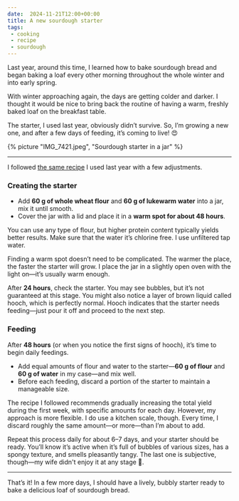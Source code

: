 ```yaml
---
date:  2024-11-21T12:00+00:00
title: A new sourdough starter
tags:
 - cooking
 - recipe
 - sourdough
---
```


Last year, around this time, I learned how to bake sourdough bread and began baking a loaf every other morning throughout the whole winter and into early spring.

With winter approaching again, the days are getting colder and darker.
I thought it would be nice to bring back the routine of having a warm, freshly baked loaf on the breakfast table.

The starter, I used last year, obviously didn’t survive.
So, I’m growing a new one, and after a few days of feeding, it’s coming to live! 😍

{% picture "IMG_7421.jpeg", "Sourdough starter in a jar" %}

***

I followed [the same recipe](https://www.theclevercarrot.com/2019/03/beginner-sourdough-starter-recipe/) I used last year with a few adjustments.

### Creating the starter

   - Add **60 g of whole wheat flour** and **60 g of lukewarm water** into a jar, mix it until smooth.
   - Cover the jar with a lid and place it in a **warm spot for about 48 hours**.

   You can use any type of flour, but higher protein content typically yields better results.
   Make sure that the water it’s chlorine free. I use unfiltered tap water.

   Finding a warm spot doesn’t need to be complicated.
   The warmer the place, the faster the starter will grow.
   I place the jar in a slightly open oven with the light on—it’s usually warm enough.

   After **24 hours**, check the starter.
   You may see bubbles, but it’s not guaranteed at this stage.
   You might also notice a layer of brown liquid called hooch, which is perfectly normal.
   Hooch indicates that the starter needs feeding—just pour it off and proceed to the next step.

### Feeding
   After **48 hours** (or when you notice the first signs of hooch), it’s time to begin daily feedings.

   - Add equal amounts of flour and water to the starter—**60 g of flour** and **60 g of water** in my case—and mix well.
   - Before each feeding, discard a portion of the starter to maintain a manageable size.

   The recipe I followed recommends gradually increasing the total yield during the first week, with specific amounts for each day.
   However, my approach is more flexible. I do use a kitchen scale, though.
   Every time, I discard roughly the same amount—or more—than I’m about to add.

   Repeat this process daily for about 6–7 days, and your starter should be ready.
   You’ll know it’s active when it’s full of bubbles of various sizes, has a spongy texture, and smells pleasantly tangy.
   The last one is subjective, though—my wife didn't enjoy it at any stage 🤢.

***

That’s it!
In a few more days, I should have a lively, bubbly starter ready to bake a delicious loaf of sourdough bread.
